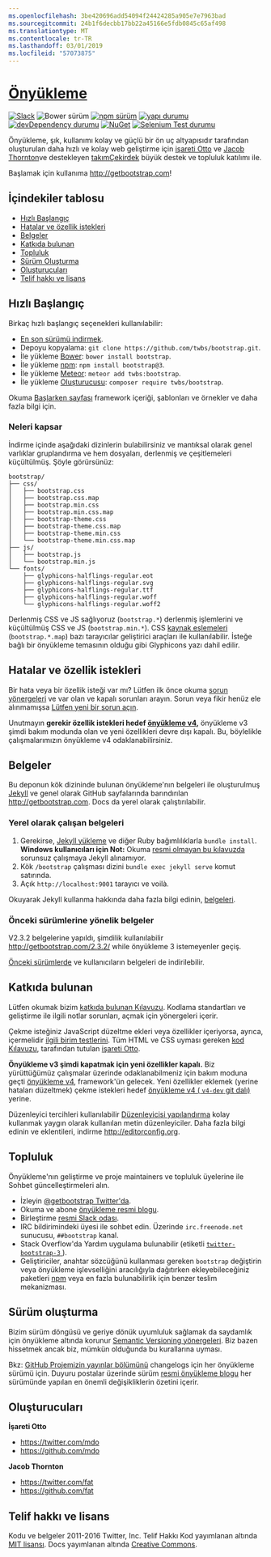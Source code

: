 ```yaml
---
ms.openlocfilehash: 3be420696add54094f24424285a905e7e7963bad
ms.sourcegitcommit: 24b1f6decbb17bb22a45166e5fdb0845c65af498
ms.translationtype: MT
ms.contentlocale: tr-TR
ms.lasthandoff: 03/01/2019
ms.locfileid: "57073875"
---
```

# <a name="bootstraphttpgetbootstrapcom"></a>[Önyükleme](http://getbootstrap.com)

[![Slack](https://bootstrap-slack.herokuapp.com/badge.svg)](https://bootstrap-slack.herokuapp.com)
![Bower sürüm](https://img.shields.io/bower/v/bootstrap.svg)
[![npm sürüm](https://img.shields.io/npm/v/bootstrap.svg)](https://www.npmjs.com/package/bootstrap)
[![yapı durumu](https://img.shields.io/travis/twbs/bootstrap/master.svg)](https://travis-ci.org/twbs/bootstrap) 
 [ ![devDependency durumu](https://img.shields.io/david/dev/twbs/bootstrap.svg)](https://david-dm.org/twbs/bootstrap#info=devDependencies)
[![NuGet](https://img.shields.io/nuget/v/bootstrap.svg)](https://www.nuget.org/packages/Bootstrap)
[![Selenium Test durumu](https://saucelabs.com/browser-matrix/bootstrap.svg)](https://saucelabs.com/u/bootstrap)

Önyükleme, şık, kullanımı kolay ve güçlü bir ön uç altyapısıdır tarafından oluşturulan daha hızlı ve kolay web geliştirme için [işareti Otto](https://twitter.com/mdo) ve [Jacob Thornton](https://twitter.com/fat)ve destekleyen [takımÇekirdek](https://github.com/orgs/twbs/people) büyük destek ve topluluk katılımı ile.

Başlamak için kullanıma <http://getbootstrap.com>!


## <a name="table-of-contents"></a>İçindekiler tablosu

* [Hızlı Başlangıç](#quick-start)
* [Hatalar ve özellik istekleri](#bugs-and-feature-requests)
* [Belgeler](#documentation)
* [Katkıda bulunan](#contributing)
* [Topluluk](#community)
* [Sürüm Oluşturma](#versioning)
* [Oluşturucuları](#creators)
* [Telif hakkı ve lisans](#copyright-and-license)


## <a name="quick-start"></a>Hızlı Başlangıç

Birkaç hızlı başlangıç seçenekleri kullanılabilir:

* [En son sürümü indirmek](https://github.com/twbs/bootstrap/archive/v3.3.7.zip).
* Depoyu kopyalama: `git clone https://github.com/twbs/bootstrap.git`.
* İle yükleme [Bower](http://bower.io): `bower install bootstrap`.
* İle yükleme [npm](https://www.npmjs.com): `npm install bootstrap@3`.
* İle yükleme [Meteor](https://www.meteor.com): `meteor add twbs:bootstrap`.
* İle yükleme [Oluşturucusu](https://getcomposer.org): `composer require twbs/bootstrap`.

Okuma [Başlarken sayfası](http://getbootstrap.com/getting-started/) framework içeriği, şablonları ve örnekler ve daha fazla bilgi için.

### <a name="whats-included"></a>Neleri kapsar

İndirme içinde aşağıdaki dizinlerin bulabilirsiniz ve mantıksal olarak genel varlıklar gruplandırma ve hem dosyaları, derlenmiş ve çeşitlemeleri küçültülmüş. Şöyle görürsünüz:

```
bootstrap/
├── css/
│   ├── bootstrap.css
│   ├── bootstrap.css.map
│   ├── bootstrap.min.css
│   ├── bootstrap.min.css.map
│   ├── bootstrap-theme.css
│   ├── bootstrap-theme.css.map
│   ├── bootstrap-theme.min.css
│   └── bootstrap-theme.min.css.map
├── js/
│   ├── bootstrap.js
│   └── bootstrap.min.js
└── fonts/
    ├── glyphicons-halflings-regular.eot
    ├── glyphicons-halflings-regular.svg
    ├── glyphicons-halflings-regular.ttf
    ├── glyphicons-halflings-regular.woff
    └── glyphicons-halflings-regular.woff2
```

Derlenmiş CSS ve JS sağlıyoruz (`bootstrap.*`) derlenmiş işlemlerini ve küçültülmüş CSS ve JS (`bootstrap.min.*`). CSS [kaynak eşlemeleri](https://developer.chrome.com/devtools/docs/css-preprocessors) (`bootstrap.*.map`) bazı tarayıcılar geliştirici araçları ile kullanılabilir. İsteğe bağlı bir önyükleme temasının olduğu gibi Glyphicons yazı dahil edilir.


## <a name="bugs-and-feature-requests"></a>Hatalar ve özellik istekleri

Bir hata veya bir özellik isteği var mı? Lütfen ilk önce okuma [sorun yönergeleri](https://github.com/twbs/bootstrap/blob/master/CONTRIBUTING.md#using-the-issue-tracker) ve var olan ve kapalı sorunları arayın. Sorun veya fikir henüz ele alınmamışsa [Lütfen yeni bir sorun açın](https://github.com/twbs/bootstrap/issues/new).

Unutmayın **gerekir özellik istekleri hedef [önyükleme v4](https://github.com/twbs/bootstrap/tree/v4-dev),** önyükleme v3 şimdi bakım modunda olan ve yeni özellikleri devre dışı kapalı. Bu, böylelikle çalışmalarımızın önyükleme v4 odaklanabilirsiniz.


## <a name="documentation"></a>Belgeler

Bu deponun kök dizininde bulunan önyükleme'nın belgeleri ile oluşturulmuş [Jekyll](http://jekyllrb.com) ve genel olarak GitHub sayfalarında barındırılan <http://getbootstrap.com>. Docs da yerel olarak çalıştırılabilir.

### <a name="running-documentation-locally"></a>Yerel olarak çalışan belgeleri

1. Gerekirse, [Jekyll yükleme](http://jekyllrb.com/docs/installation) ve diğer Ruby bağımlılıklarla `bundle install`.
   **Windows kullanıcıları için Not:** Okuma [resmi olmayan bu kılavuzda](http://jekyll-windows.juthilo.com/) sorunsuz çalışmaya Jekyll alınamıyor.
2. Kök `/bootstrap` çalışması dizini `bundle exec jekyll serve` komut satırında.
4. Açık `http://localhost:9001` tarayıcı ve voilà.

Okuyarak Jekyll kullanma hakkında daha fazla bilgi edinin, [belgeleri](http://jekyllrb.com/docs/home/).

### <a name="documentation-for-previous-releases"></a>Önceki sürümlerine yönelik belgeler

V2.3.2 belgelerine yapıldı, şimdilik kullanılabilir <http://getbootstrap.com/2.3.2/> while önyükleme 3 istemeyenler geçiş.

[Önceki sürümlerde](https://github.com/twbs/bootstrap/releases) ve kullanıcıların belgeleri de indirilebilir.


## <a name="contributing"></a>Katkıda bulunan

Lütfen okumak bizim [katkıda bulunan Kılavuzu](https://github.com/twbs/bootstrap/blob/master/CONTRIBUTING.md). Kodlama standartları ve geliştirme ile ilgili notlar sorunları, açmak için yönergeleri içerir.

Çekme isteğiniz JavaScript düzeltme ekleri veya özellikler içeriyorsa, ayrıca, içermelidir [ilgili birim testlerini](https://github.com/twbs/bootstrap/tree/master/js/tests). Tüm HTML ve CSS uyması gereken [kod Kılavuzu](https://github.com/mdo/code-guide), tarafından tutulan [işareti Otto](https://github.com/mdo).

**Önyükleme v3 şimdi kapatmak için yeni özellikler kapalı.** Biz yürüttüğümüz çalışmalar üzerinde odaklanabilmeniz için bakım moduna geçti [önyükleme v4](https://github.com/twbs/bootstrap/tree/v4-dev), framework'ün gelecek. Yeni özellikler eklemek (yerine hataları düzeltmek) çekme istekleri hedef [önyükleme v4 ( `v4-dev` git dalı)](https://github.com/twbs/bootstrap/tree/v4-dev) yerine.

Düzenleyici tercihleri kullanılabilir [Düzenleyicisi yapılandırma](https://github.com/twbs/bootstrap/blob/master/.editorconfig) kolay kullanmak yaygın olarak kullanılan metin düzenleyiciler. Daha fazla bilgi edinin ve eklentileri, indirme <http://editorconfig.org>.


## <a name="community"></a>Topluluk

Önyükleme'nın geliştirme ve proje maintainers ve topluluk üyelerine ile Sohbet güncelleştirmeleri alın.

* İzleyin [ @getbootstrap Twitter'da](https://twitter.com/getbootstrap).
* Okuma ve abone [önyükleme resmi blogu](http://blog.getbootstrap.com).
* Birleştirme [resmi Slack odası](https://bootstrap-slack.herokuapp.com).
* IRC bildirimindeki üyesi ile sohbet edin. Üzerinde `irc.freenode.net` sunucusu, `##bootstrap` kanal.
* Stack Overflow'da Yardım uygulama bulunabilir (etiketli [ `twitter-bootstrap-3` ](https://stackoverflow.com/questions/tagged/twitter-bootstrap-3)).
* Geliştiriciler, anahtar sözcüğünü kullanması gereken `bootstrap` değiştirin veya önyükleme işlevselliğini aracılığıyla dağıtırken ekleyebileceğiniz paketleri [npm](https://www.npmjs.com/browse/keyword/bootstrap) veya en fazla bulunabilirlik için benzer teslim mekanizması.


## <a name="versioning"></a>Sürüm oluşturma

Bizim sürüm döngüsü ve geriye dönük uyumluluk sağlamak da saydamlık için önyükleme altında korunur [Semantic Versioning yönergeleri](http://semver.org/). Biz bazen hissetmek ancak biz, mümkün olduğunda bu kurallarına uyması.

Bkz: [GitHub Projemizin yayınlar bölümünü](https://github.com/twbs/bootstrap/releases) changelogs için her önyükleme sürümü için. Duyuru postalar üzerinde sürüm [resmi önyükleme blogu](http://blog.getbootstrap.com) her sürümünde yapılan en önemli değişikliklerin özetini içerir.


## <a name="creators"></a>Oluşturucuları

**İşareti Otto**

* <https://twitter.com/mdo>
* <https://github.com/mdo>

**Jacob Thornton**

* <https://twitter.com/fat>
* <https://github.com/fat>


## <a name="copyright-and-license"></a>Telif hakkı ve lisans

Kodu ve belgeler 2011-2016 Twitter, Inc. Telif Hakkı Kod yayımlanan altında [MIT lisansı](https://github.com/twbs/bootstrap/blob/master/LICENSE). Docs yayımlanan altında [Creative Commons](https://github.com/twbs/bootstrap/blob/master/docs/LICENSE).
